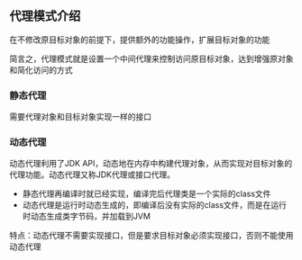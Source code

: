 代理模式介绍
---
在不修改原目标对象的前提下，提供额外的功能操作，扩展目标对象的功能

简言之，代理模式就是设置一个中间代理来控制访问原目标对象，达到增强原对象和简化访问的方式

### 静态代理

需要代理对象和目标对象实现一样的接口

### 动态代理
动态代理利用了JDK API，动态地在内存中构建代理对象，从而实现对目标对象的代理功能。动态代理又称JDK代理或接口代理。

- 静态代理再编译时就已经实现，编译完后代理类是一个实际的class文件
- 动态代理是运行时动态生成的，即编译后没有实际的class文件，而是在运行时动态生成类字节码，并加载到JVM

特点：动态代理不需要实现接口，但是要求目标对象必须实现接口，否则不能使用动态代理

